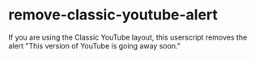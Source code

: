 # remove-classic-youtube-alert
If you are using the Classic YouTube layout, this userscript removes the alert "This version of YouTube is going away soon."
